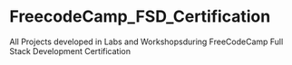 # FreecodeCamp_FSD_Certification
All Projects developed in Labs and Workshopsduring FreeCodeCamp Full Stack Development Certification 
